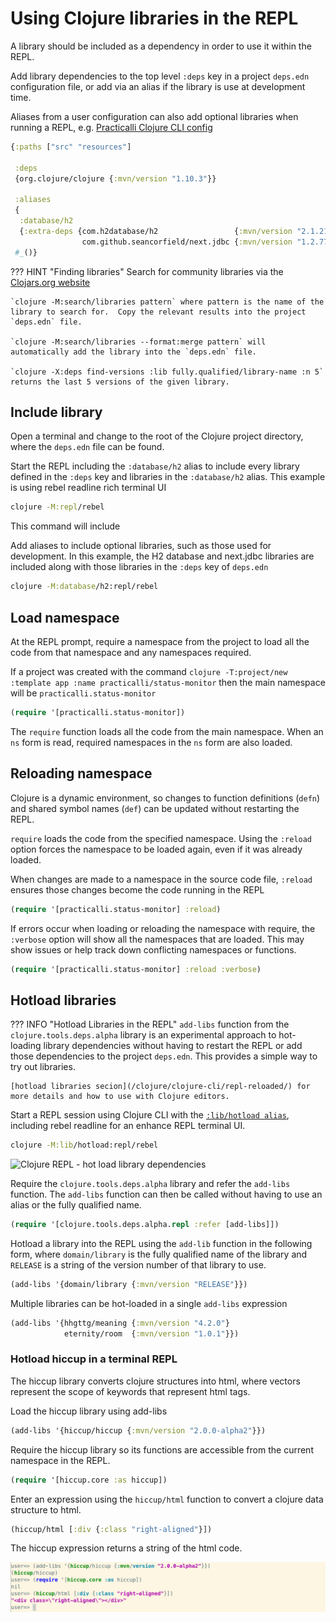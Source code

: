 # Using Clojure libraries in the REPL

A library should be included as a dependency in order to use it within the REPL.

Add library dependencies to the top level `:deps` key in a project `deps.edn` configuration file, or add via an alias if the library is use at development time.

Aliases from a user configuration can also add optional libraries when running a REPL, e.g. [Practicalli Clojure CLI config](clojure/clojure-cli/practicalli-config.md)


```clojure
{:paths ["src" "resources"]

 :deps
 {org.clojure/clojure {:mvn/version "1.10.3"}}

 :aliases
 {
  :database/h2
  {:extra-deps {com.h2database/h2                 {:mvn/version "2.1.210"}
                com.github.seancorfield/next.jdbc {:mvn/version "1.2.772"}}}
 #_()}
```

??? HINT "Finding libraries"
    Search for community libraries via the [Clojars.org website](https://clojars.org/)

    `clojure -M:search/libraries pattern` where pattern is the name of the library to search for.  Copy the relevant results into the project `deps.edn` file.

    `clojure -M:search/libraries --format:merge pattern` will automatically add the library into the `deps.edn` file.

    `clojure -X:deps find-versions :lib fully.qualified/library-name :n 5` returns the last 5 versions of the given library.


## Include library

Open a terminal and change to the root of the Clojure project directory, where the `deps.edn` file can be found.

Start the REPL including the `:database/h2` alias to include every library defined in the `:deps` key and libraries in the `:database/h2` alias.  This example is using rebel readline rich terminal UI

```bash
clojure -M:repl/rebel
```

This command will include

Add aliases to include optional libraries, such as those used for development.  In this example, the H2 database and next.jdbc libraries are included along with those libraries in the `:deps` key of `deps.edn`

```bash
clojure -M:database/h2:repl/rebel
```


## Load namespace

At the REPL prompt, require a namespace from the project to load all the code from that namespace and any namespaces required.

If a project was created with the command `clojure -T:project/new :template app :name practicalli/status-monitor` then the main namespace will be `practicalli.status-monitor`

```clojure
(require '[practicalli.status-monitor])
```

The `require` function loads all the code from the main namespace.  When an `ns` form is read, required namespaces in the `ns` form are also loaded.


## Reloading namespace

Clojure is a dynamic environment, so changes to function definitions (`defn`) and shared symbol names (`def`) can be updated without restarting the REPL.

`require` loads the code from the specified namespace.  Using the `:reload` option forces the namespace to be loaded again, even if it was already loaded.

When changes are made to a namespace in the source code file, `:reload` ensures those changes become the code running in the REPL

```clojure
(require '[practicalli.status-monitor] :reload)
```

If errors occur when loading or reloading the namespace with require, the `:verbose` option will show all the namespaces that are loaded.  This may show issues or help track down conflicting namespaces or functions.

```clojure
(require '[practicalli.status-monitor] :reload :verbose)
```


## Hotload libraries

??? INFO "Hotload Libraries in the REPL"
    `add-libs` function from the `clojure.tools.deps.alpha` library is an experimental approach to hot-loading library dependencies without having to restart the REPL or add those dependencies to the project `deps.edn`.  This provides a simple way to try out libraries.

    [hotload libraries secion](/clojure/clojure-cli/repl-reloaded/) for more details and how to use with Clojure editors.

Start a REPL session using Clojure CLI with the [`:lib/hotload alias`](/clojure/clojure-cli/repl-reloaded/), including rebel readline for an enhance REPL terminal UI.

```bash
clojure -M:lib/hotload:repl/rebel
```

![Clojure REPL - hot load library dependencies](https://raw.githubusercontent.com/practicalli/graphic-design/live/clojure/clojure-repl-hotload-rich-comment-block.png)

Require the `clojure.tools.deps.alpha` library and refer the `add-libs` function.  The `add-libs` function can then be called without having to use an alias or the fully qualified name.

```clojure
(require '[clojure.tools.deps.alpha.repl :refer [add-libs]])
```

Hotload a library into the REPL using the `add-lib` function in the following form, where `domain/library` is the fully qualified name of the library and `RELEASE` is a string of the version number of that library to use.

```clojure
(add-libs '{domain/library {:mvn/version "RELEASE"}})
```

Multiple libraries can be hot-loaded in a single `add-libs` expression

```clojure
(add-libs '{hhgttg/meaning {:mvn/version "4.2.0"}
            eternity/room  {:mvn/version "1.0.1"}})
```


### Hotload hiccup in a terminal REPL

The hiccup library converts clojure structures into html, where vectors represent the scope of keywords that represent html tags.

Load the hiccup library using add-libs

```clojure
(add-libs '{hiccup/hiccup {:mvn/version "2.0.0-alpha2"}})
```

Require the hiccup library so its functions are accessible from the current namespace in the REPL.

```clojure
(require '[hiccup.core :as hiccup])
```

Enter an expression using the `hiccup/html` function to convert a clojure data structure to html.

```clojure
(hiccup/html [:div {:class "right-aligned"}])
```

The hiccup expression returns a string of the html code.

![Clojure REPL hot load dependencies ](/images/clojure-repl-hotload-add-libs-hiccup-example.png)

